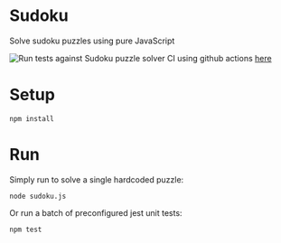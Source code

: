 # Sudoku
Solve sudoku puzzles using pure JavaScript

![Run tests against Sudoku puzzle solver](https://github.com/johnsibly/sudoku/workflows/Run%20tests%20against%20Sudoku%20puzzle%20solver/badge.svg)
CI using github actions [here](https://github.com/johnsibly/sudoku/actions?query=workflow%3A%22Run+tests+against+Sudoku+puzzle+solver%22)

# Setup
```
npm install
```

# Run
Simply run to solve a single hardcoded puzzle:
```
node sudoku.js
```

Or run a batch of preconfigured jest unit tests:
```
npm test
```
